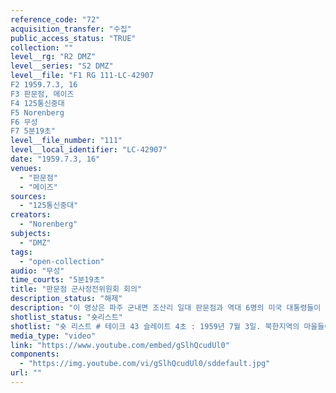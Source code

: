 ```yaml
---
reference_code: "72"
acquisition_transfer: "수집"
public_access_status: "TRUE"
collection: ""
level__rg: "R2 DMZ"
level__series: "S2 DMZ"
level__file: "F1 RG 111-LC-42907
F2 1959.7.3, 16
F3 판문점, 메이즈
F4 125통신중대
F5 Norenberg
F6 무성 
F7 5분19초"
level__file_number: "111"
level__local_identifier: "LC-42907"
date: "1959.7.3, 16"
venues: 
  - "판문점"
  - "메이즈"
sources: 
  - "125통신중대"
creators: 
  - "Norenberg"
subjects: 
  - "DMZ"
tags: 
  - "open-collection"
audio: "무성"
time_courts: "5분19초"
title: "판문점 군사정전위원회 회의"
description_status: "해제"
description: "이 영상은 파주 군내면 조산리 일대 판문점과 역대 6명의 미국 대통령들이 방문한 ‘메이즈’(지금의 오울렛 초소)와 판문점 회담장을 보여주고 있다. 특히 메이즈 초기 모습이 담긴 영상은 향후 전시와 연계해 활용될 수 있다."
shotlist_status: "숏리스트"
shotlist: "숏 리스트 # 테이크 43 슬레이트 4초 : 1959년 7월 3일. 북한지역의 마을들이 보인다.  # 테이크 21 1분06초 : 1959년 7월 16일. “관측소 메이즈 9기병연대 1정찰분대” 표지판. 관측소 메이 즈의 안내판과 관측소가 보인다. 헌병 두 명이 망원경으로 북한지역을 관측하고 있다. # 테이크 29 슬레이트 2분13초 : 판문점에서 군사정전위원회 회의가 진행되고 있다. 북한군 대표자들이 판문점 회담장으로 이동하고 있다. 이어서 유엔군 측 대표들이 회담장으로 들어가 고 있다. 판문점 회담장 전경. "
media_type: "video"
link: "https://www.youtube.com/embed/gSlhQcudUl0"
components: 
  - "https://img.youtube.com/vi/gSlhQcudUl0/sddefault.jpg"
url: ""
---
```

